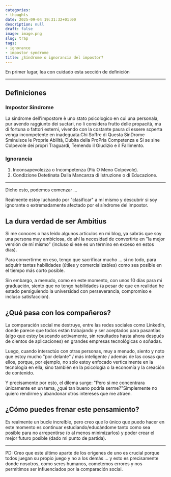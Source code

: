```yaml
---
categories:
- thoughts
date: 2025-09-04 19:31:32+01:00
description: null
draft: false
image: image.png
slug: trap
tags:
- ignorance
- impostor syndrome
title: ¿Síndrome o ignorancia del impostor?
---
```


<!-- hash: 2ee18fb07502 -->
En primer lugar, lea con cuidado esta sección de definición

---

## Definiciones

### Impostor Sindrome
La sindrome dell'impostore è uno stato psicologico en cui una personala, pur avendo raggiunto dei suctari, no li considera frutto delle propacità, ma di fortuna o fattori esterni, vivendo con la costante paura di essere scperta venga incompetente en inadeguata.Chi Soffre di Questa SinDrome Sminuisce le Proprie Abilità, Dubita della ProPria Competenza e Si se sine Colpevole dei propri Traguardi, Temendo il Giudizio e il Fallimento.


### Ignorancia
1. Inconsapevolezza o Incompetenza (Più O Meno Colpevole).
2. Condizione Detetinata Dalla Mancanza di Istruzione o di Educazione.

---

Dicho esto, podemos comenzar ...

Realmente estoy luchando por "clasificar" a mí mismo y descubrir si soy ignorante o extremadamente afectado por el síndrome del impostor.

## La dura verdad de ser Ambitius

Si me conoces o has leído algunos artículos en mi blog, ya sabrás que soy una persona muy ambiciosa, de ahí la necesidad de convertirte en "la mejor versión de mí mismo" (incluso si ese es un término en exceso en estos días).

Para convertirme en eso, tengo que sacrificar mucho ... si no todo, para adquirir tantas habilidades (útiles y comercializables) como sea posible en el tiempo más corto posible.

Sin embargo, a menudo, como en este momento, con unos 10 días para mi graduación, siento que no tengo habilidades (a pesar de que en realidad he estado persiguiendo la universidad con perseverancia, compromiso e incluso satisfacción).

## ¿Qué pasa con los compañeros?

La comparación social me destruye, entre las redes sociales como LinkedIn, donde parece que todos están trabajando y ser aceptados para pasantías (algo que estoy buscando activamente, sin resultados hasta ahora después de cientos de aplicaciones) en grandes empresas tecnológicas o soñadas.

Luego, cuando interactúo con otras personas, muy a menudo, siento y noto que estoy mucho "por delante" / más inteligente / además de las cosas que ellos, porque, por ejemplo, no solo estoy enfocado verticalmente en la tecnología en ella, sino también en la psicología o la economía y la creación de contenido.

Y precisamente por esto, el dilema surge: "Pero si me concentrara únicamente en un tema, ¿qué tan bueno podría serme?"Simplemente no quiero rendirme y abandonar otros intereses que me atraen.


## ¿Cómo puedes frenar este pensamiento?
Es realmente un bucle increíble, pero creo que lo único que puedo hacer en este momento es continuar estudiando/educándome tanto como sea posible para no arrepentirse (o al menos minimizarlos) y poder crear el mejor futuro posible (dado mi punto de partida).

---

PD: Creo que este último aparte de los orígenes de uno es crucial porque todos juegan su propio juego y no a los demás ... y esto es precisamente donde nosotros, como seres humanos, cometemos errores y nos permitimos ser influenciados por la comparación social.